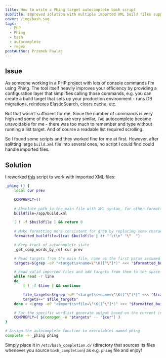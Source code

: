 ```yaml
---
title: How to write a Phing target autocomplete bash script
subTitle: Improved solution with multiple imported XML build files support
cover: /img/bash.svg
tags:
  - PHP
  - Phing
  - bash
  - autocomplete
  - regex
postAuthor: Przemek Pawlas
---
```

## Issue

As someone working in a PHP project with lots of console commands I'm using
Phing. The tool itself heavily improves your efficiency by providing 
a configuration layer that simplifies calling those commands, e.g. you can
create a build target that sets up your production environment - runs DB
migrations, reindexes ElasticSearch, clears cache, etc.

But that wasn't sufficient for me. Since the number of commands is very high
and some of the names are very similar, `TAB` autocomplete became unavoidable for me - there was too much to remember and type without running a list
target. And of course a readable list required scrolling.

So I found some scripts and they worked fine for me at first. However, after
splitting large `build.xml` file into several ones, no script I could find
could handle imported files.

## Solution

I reworked [this](https://gist.github.com/krymen/4124392) script to work with imported XML files:

```bash
_phing () {
    local cur prev

    COMPREPLY=()
    
    # Absolute path to the main file with XML syntax, for other formats you need to modify the regexes
    buildfile=/app/build.xml

    [ ! -f $buildfile ] && return 0
    
    # Make formatting more consistent for grep by replacing some characters
    formatted_buildfile=$(cat $buildfile | tr "'\t\n" "\"  ")

    # Keep track of autocomplete state
    _get_comp_words_by_ref cur prev

    # Read targets from the main file, name as the first param assumed   
    targets=$(grep -oP "<target\s+name=\"\K([^\"]*)" <<< "$formatted_buildfile" 2>/dev/null)

    # Read valid imported files and add targets from them to the space-separated wordlist. You could make this recursive in a function that echoes merged targets if needed
    while read -r line
    do
        [ ! -f $line ] && continue

        file_targets=$(grep -oP "<target\s+name=\"\K([^\"]*)" <<< "$(cat $line | tr "'\t\n" "\"  ")" 2>/dev/null)
        targets+=" $file_targets"
    done < <(grep -oP "<import\s+file=\"\K([^\"]*)" <<< "$formatted_buildfile" 2>/dev/null)

    # For the specific wordlist generate output based on the current input    
    COMPREPLY=( $(compgen -W "$targets" -- "$cur") )
}

# Assign the autocomplete function to executables named phing
complete -F _phing phing
```

Simply place it in `/etc/bash_completion.d/` (directory that sources its files whenever you source `bash_completion`) as e.g. `phing` file and enjoy!
